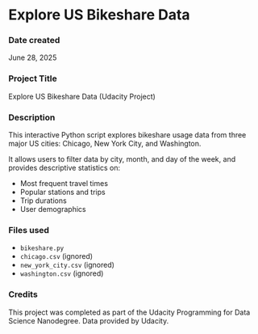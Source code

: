 # Explore US Bikeshare Data

### Date created
June 28, 2025

### Project Title
Explore US Bikeshare Data (Udacity Project)

### Description
This interactive Python script explores bikeshare usage data from three major US cities: Chicago, New York City, and Washington.

It allows users to filter data by city, month, and day of the week, and provides descriptive statistics on:
- Most frequent travel times
- Popular stations and trips
- Trip durations
- User demographics

### Files used
- `bikeshare.py`
- `chicago.csv` (ignored)
- `new_york_city.csv` (ignored)
- `washington.csv` (ignored)

### Credits
This project was completed as part of the Udacity Programming for Data Science Nanodegree. Data provided by Udacity.
